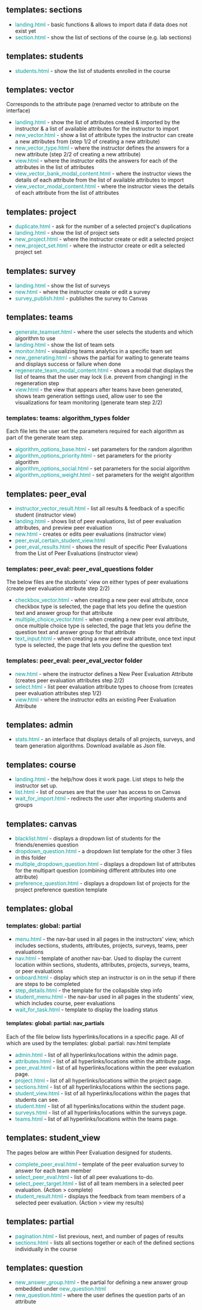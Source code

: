 ## templates: sections
* <font color=#099>landing.html</font> - basic functions & allows to import data if data does not exist yet
* <font color=#099>section.html</font> - show the list of sections of the course (e.g. lab sections)

## templates: students
* <font color=#099>students.html</font> - show the list of students enrolled in the course

## templates: vector
Corresponds to the attribute page (renamed vector to attribute on the interface)
* <font color=#099>landing.html</font> - show the list of attributes created & imported by the instructor & a list of available attributes for the instructor to import 
* <font color=#099>new_vector.html</font> - show a list of attribute types the instructor can create a new attributes from (step 1/2 of creating a new attribute)
* <font color=#099>new_vector_type.html</font> - where the instructor defines the answers for a new attribute (step 2/2 of creating a new attribute)
* <font color=#099>view.html</font> - where the instructor edits the answers for each of the attributes in the list of attributes
* <font color=#099>view_vector_bank_modal_content.html</font> - where the instructor views the details of each attribute from the list of available attributes to import
* <font color=#099>view_vector_modal_content.html</font> - where the instructor views the details of each attribute from the list of attributes

## templates: project
* <font color=#099>duplicate.html</font> - ask for the number of a selected project's duplications
* <font color=#099>landing.html</font> - show the list of project sets
* <font color=#099>new_project.html</font> - where the instructor create or edit a selected project
* <font color=#099>new_project_set.html</font> - where the instructor create or edit a selected project set

## templates: survey
* <font color=#099>landing.html</font> - show the list of surveys
* <font color=#099>new.html</font> - where the instructor create or edit a survey
* <font color=#099>survey_publish.html</font> - publishes the survey to Canvas

## templates: teams
* <font color=#099>generate_teamset.html</font> - where the user selects the students and which algorithm to use
* <font color=#099>landing.html</font> - show the list of team sets
* <font color=#099>monitor.html</font> - visualizing teams analytics in a specific team set
* <font color=#099>new_generating.html</font> - shows the partial for waiting to generate teams and displays success or failure when done 
* <font color=#099>regenerate_team_modal_content.html</font> - shows a modal that displays the list of teams that the user may lock (i.e. prevent from changing) in the regeneration step
* <font color=#099>view.html</font> - the view that appears after teams have been generated, shows team generation settings used, allow user to see the visualizations for team monitoring (generate team step 2/2)
### templates: teams: algorithm_types folder
Each file lets the user set the parameters required for each algorithm as part of the generate team step.
* <font color=#099>algorithm_options_base.html</font> - set parameters for the random algorithm  
* <font color=#099>algorithm_options_priority.html</font> - set parameters for the priority algorithm
* <font color=#099>algorithm_options_social.html</font> - set parameters for the social algorithm
* <font color=#099>algorithm_options_weight.html</font> - set parameters for the weight algorithm

## templates: peer_eval
* <font color=#099>instructor_vector_result.html</font> - list all results & feedback of a specific student (instructor view)
* <font color=#099>landing.html</font> - shows list of peer evaluations, list of peer evaluation attributes, and preview peer evaluation 
* <font color=#099>new.html</font> - creates or edits peer evaluations (instructor view)
* <font color=#099>peer_eval_certain_student_view.html</font>
* <font color=#099>peer_eval_results.html</font> - shows the result of specific Peer Evaluations from the List of Peer Evaluations (instructor view)
### templates: peer_eval: peer_eval_questions folder
The below files are the students' view on either types of peer evaluations (create peer evaluation attribute step 2/2)
* <font color=#099>checkbox_vector.html</font> - when creating a new peer eval attribute, once checkbox type is selected, the page that lets you define the question text and answer group for that attribute
* <font color=#099>multiple_choice_vector.html</font> - when creating a new peer eval attribute, once multiple choice type is selected, the page that lets you define the question text and answer group for that attribute 
* <font color=#099>text_input.html</font> - when creating a new peer eval attribute, once text input type is selected, the page that lets you define the question text
### templates: peer_eval: peer_eval_vector folder
* <font color=#099>new.html</font> - where the instructor defines a New Peer Evaluation Attribute (creates peer evaluation attributes step 2/2)
* <font color=#099>select.html</font> - list peer evaluation attribute types to choose from (creates peer evaluation attributes step 1/2)
* <font color=#099>view.html</font> - where the instructor edits an existing Peer Evaluation Attribute 

## templates: admin
* <font color=#099>stats.html</font> - an interface that displays details of all projects, surveys, and team generation algorithms. Download available as Json file.

## templates: course
* <font color=#099>landing.html</font> - the help/how does it work page. List steps to help the instructor set up.
* <font color=#099>list.html</font> - list of courses are that the user has
  access to on Canvas
* <font color=#099>wait_for_import.html</font> - redirects the user after importing students and groups

## templates: canvas
* <font color=#099>blacklist.html</font> - displays a dropdown list of students for the friends/enemies question
* <font color=#099>dropdown_question.html</font> - a dropdown list template for the other 3 files in this folder
* <font color=#099>multiple_dropdown_question.html</font> - displays a dropdown list of attributes for the multipart question (combining different attributes into one attribute)
* <font color=#099>preference_question.html</font> - displays a dropdown list of projects for the project preference question template

## templates: global
### templates: global: partial
* <font color=#099>menu.html</font> - the nav-bar used in all pages in the instructors' view, which includes sections, students, attributes, projects, surveys, teams, peer evaluations
* <font color=#099>nav.html</font> - template of another nav-bar. Used to display the current location within sections, students, attributes, projects, surveys, teams, or peer evaluations
* <font color=#099>onboard.html</font> - display which step an instructor is on in the setup if there are steps to be completed
* <font color=#099>step_details.html</font> - the template for the collapsible step info
* <font color=#099>student_menu.html</font> - the nav-bar used in all pages in the students' view, which includes course, peer evaluations
* <font color=#099>wait_for_task.html</font> - template to display the loading status
#### templates: global: partial: nav_partials
Each of the file below lists hyperlinks/locations in a specific page. All of which are used by the templates: global: partial: nav.html template
* <font color=#099>admin.html</font> - list of all hyperlinks/locations within the admin page.
* <font color=#099>attributes.html</font> - list of all hyperlinks/locations within the attribute page.
* <font color=#099>peer_eval.html</font> - list of all hyperlinks/locations within the peer evaluation page.
* <font color=#099>project.html</font> - list of all hyperlinks/locations within the project page.
* <font color=#099>sections.html</font> - list of all hyperlinks/locations within the sections page.
* <font color=#099>student_view.html</font> - list of all hyperlinks/locations within the pages that students can see.
* <font color=#099>student.html</font> - list of all hyperlinks/locations within the student page.
* <font color=#099>surveys.html</font> - list of all hyperlinks/locations within the surveys page.
* <font color=#099>teams.html</font> - list of all hyperlinks/locations within the teams page.


## templates: student_view
The pages below are within Peer Evaluation designed for students.
* <font color=#099>complete_peer_eval.html</font> - template of the peer evaluation survey to answer for each team member
* <font color=#099>select_peer_eval.html</font> - list of all peer evaluations to-do.
* <font color=#099>select_peer_target.html</font> - list of all team members in a selected peer evaluation. (Action > complete)
* <font color=#099>student_result.html</font> - displays the feedback from team members of a selected peer evaluation. (Action > view my results)

## templates: partial
* <font color=#099>pagination.html</font> - list previous, next, and number of pages of results
* <font color=#099>sections.html</font> - lists all sections together or each of the defined sections individually in the course

## templates: question
* <font color=#099>new_answer_group.html</font> - the partial for defining a new answer group embedded under <font color=#099>new_question.html</font>
* <font color=#099>new_question.html</font> - where the user defines the question parts of an attribute 
